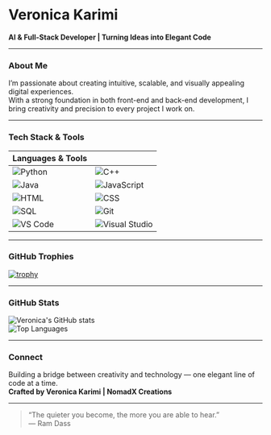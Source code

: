 # Veronica Karimi

**AI & Full-Stack Developer | Turning Ideas into Elegant Code**

---

### About Me
I’m passionate about creating intuitive, scalable, and visually appealing digital experiences.  
With a strong foundation in both front-end and back-end development, I bring creativity and precision to every project I work on.

---

### Tech Stack & Tools

| Languages & Tools | |
|--------------------|--|
| ![Python](https://skillicons.dev/icons?i=python) | ![C++](https://skillicons.dev/icons?i=cpp) |
| ![Java](https://skillicons.dev/icons?i=java) | ![JavaScript](https://skillicons.dev/icons?i=js) |
| ![HTML](https://skillicons.dev/icons?i=html) | ![CSS](https://skillicons.dev/icons?i=css) |
| ![SQL](https://skillicons.dev/icons?i=mysql) | ![Git](https://skillicons.dev/icons?i=git) |
| ![VS Code](https://skillicons.dev/icons?i=vscode) | ![Visual Studio](https://skillicons.dev/icons?i=visualstudio) |

---

### GitHub Trophies
[![trophy](https://github-profile-trophy.vercel.app/?username=karimiwambui383&theme=onestar&margin-w=10)](https://github.com/ryo-ma/github-profile-trophy)

---

### GitHub Stats
![Veronica's GitHub stats](https://github-readme-stats.vercel.app/api?username=karimiwambui383&show_icons=true&theme=transparent&hide_border=true)  
![Top Languages](https://github-readme-stats.vercel.app/api/top-langs/?username=karimiwambui383&layout=compact&theme=transparent&hide_border=true)

---

### Connect
Building a bridge between creativity and technology — one elegant line of code at a time.  
**Crafted by Veronica Karimi | NomadX Creations**

---

> “The quieter you become, the more you are able to hear.”  
> — Ram Dass

